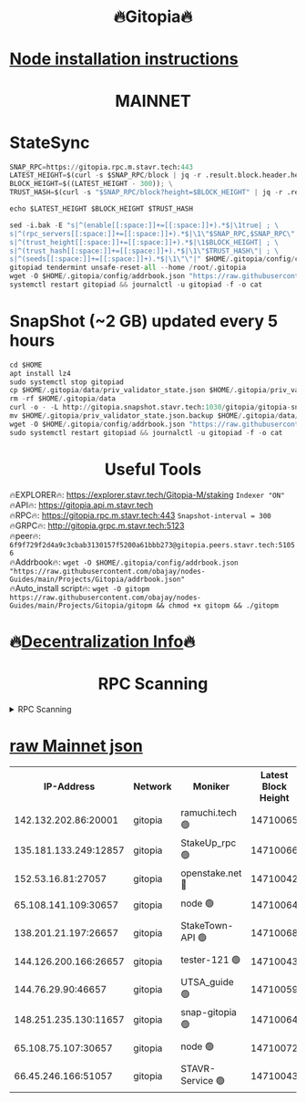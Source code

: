 <h1 align="center"> 🔥Gitopia🔥</h1>

[Node installation instructions](https://github.com/obajay/nodes-Guides/tree/main/Projects/Gitopia)
=

<h1 align="center"> MAINNET</h1>

# StateSync
```python
SNAP_RPC=https://gitopia.rpc.m.stavr.tech:443
LATEST_HEIGHT=$(curl -s $SNAP_RPC/block | jq -r .result.block.header.height); \
BLOCK_HEIGHT=$((LATEST_HEIGHT - 300)); \
TRUST_HASH=$(curl -s "$SNAP_RPC/block?height=$BLOCK_HEIGHT" | jq -r .result.block_id.hash)

echo $LATEST_HEIGHT $BLOCK_HEIGHT $TRUST_HASH

sed -i.bak -E "s|^(enable[[:space:]]+=[[:space:]]+).*$|\1true| ; \
s|^(rpc_servers[[:space:]]+=[[:space:]]+).*$|\1\"$SNAP_RPC,$SNAP_RPC\"| ; \
s|^(trust_height[[:space:]]+=[[:space:]]+).*$|\1$BLOCK_HEIGHT| ; \
s|^(trust_hash[[:space:]]+=[[:space:]]+).*$|\1\"$TRUST_HASH\"| ; \
s|^(seeds[[:space:]]+=[[:space:]]+).*$|\1\"\"|" $HOME/.gitopia/config/config.toml
gitopiad tendermint unsafe-reset-all --home /root/.gitopia
wget -O $HOME/.gitopia/config/addrbook.json "https://raw.githubusercontent.com/obajay/nodes-Guides/main/Projects/Gitopia/addrbook.json"
systemctl restart gitopiad && journalctl -u gitopiad -f -o cat
```
# SnapShot (~2 GB) updated every 5 hours
```python
cd $HOME
apt install lz4
sudo systemctl stop gitopiad
cp $HOME/.gitopia/data/priv_validator_state.json $HOME/.gitopia/priv_validator_state.json.backup
rm -rf $HOME/.gitopia/data
curl -o - -L http://gitopia.snapshot.stavr.tech:1030/gitopia/gitopia-snap.tar.lz4 | lz4 -c -d - | tar -x -C $HOME/.gitopia --strip-components 2
mv $HOME/.gitopia/priv_validator_state.json.backup $HOME/.gitopia/data/priv_validator_state.json
wget -O $HOME/.gitopia/config/addrbook.json "https://raw.githubusercontent.com/obajay/nodes-Guides/main/Projects/Gitopia/addrbook.json"
sudo systemctl restart gitopiad && journalctl -u gitopiad -f -o cat
```
 <h1 align="center"> Useful Tools</h1>

🔥EXPLORER🔥:      https://explorer.stavr.tech/Gitopia-M/staking  `Indexer "ON"` \
🔥API🔥: 			 		 https://gitopia.api.m.stavr.tech \
🔥RPC🔥:           https://gitopia.rpc.m.stavr.tech:443              `Snapshot-interval = 300` \
🔥GRPC🔥:          http://gitopia.grpc.m.stavr.tech:5123 \
🔥peer🔥:					 `6f9f729f2d4a9c3cbab3130157f5200a61bbb273@gitopia.peers.stavr.tech:51056` \
🔥Addrbook🔥:    ```wget -O $HOME/.gitopia/config/addrbook.json "https://raw.githubusercontent.com/obajay/nodes-Guides/main/Projects/Gitopia/addrbook.json"``` \
🔥Auto_install script🔥: ```wget -O gitopm https://raw.githubusercontent.com/obajay/nodes-Guides/main/Projects/Gitopia/gitopm && chmod +x gitopm && ./gitopm```

🔥[Decentralization Info](https://github.com/obajay/StateSync-snapshots/tree/main/Projects/Gitopia/Decentralization)🔥
=

<h1 align="center"> RPC Scanning</h1>

<details>
<summary>RPC Scanning</summary>

<h2 align="center"> We scan nodes in real time every 4 hours. And we provide the final result of RPC endpoints.
We cannot influence the operation of these nodes in any way. </h2>


```python
If Voting Power is higher than 0 --> then the Node is a validator of the network and may be subject to attack and be a potential threat to the chain.
```
```python
We marked such validators with a red symbol
```

</details>

[raw Mainnet json](https://rpc-check.gitopm.stavr.tech/gitopm/rpc-gitopm-result.json)
=

<table><tr><th>IP-Address</th><th>Network</th><th>Moniker</th><th>Latest Block Height</th><th>Earliest Block Height</th><th>Catching Up</th><th>Tx Index</th><th>Voting Power</th><th>Scan Time</th></tr><tr><td>142.132.202.86:20001</td><td>gitopia</td><td>ramuchi.tech 🟢</td><td>14710065</td><td>6548337</td><td>False</td><td>on</td><td>0</td><td>2024-03-02T22:46:27.397626780UTC</td></tr><tr><td>135.181.133.249:12857</td><td>gitopia</td><td>StakeUp_rpc 🟢</td><td>14710066</td><td>8010001</td><td>False</td><td>on</td><td>0</td><td>2024-03-02T22:46:27.722456882UTC</td></tr><tr><td>152.53.16.81:27057</td><td>gitopia</td><td>openstake.net 🔴</td><td>14710042</td><td>10455001</td><td>False</td><td>off</td><td>53898</td><td>2024-03-02T22:45:46.778812231UTC</td></tr><tr><td>65.108.141.109:30657</td><td>gitopia</td><td>node 🟢</td><td>14710064</td><td>12299845</td><td>False</td><td>on</td><td>0</td><td>2024-03-02T22:46:24.938062755UTC</td></tr><tr><td>138.201.21.197:26657</td><td>gitopia</td><td>StakeTown-API 🟢</td><td>14710068</td><td>12733501</td><td>False</td><td>on</td><td>0</td><td>2024-03-02T22:46:32.100252639UTC</td></tr><tr><td>144.126.200.166:26657</td><td>gitopia</td><td>tester-121 🟢</td><td>14710043</td><td>12832814</td><td>False</td><td>off</td><td>0</td><td>2024-03-02T22:45:49.152211438UTC</td></tr><tr><td>144.76.29.90:46657</td><td>gitopia</td><td>UTSA_guide 🟢</td><td>14710059</td><td>13035301</td><td>False</td><td>on</td><td>0</td><td>2024-03-02T22:46:18.449882104UTC</td></tr><tr><td>148.251.235.130:11657</td><td>gitopia</td><td>snap-gitopia 🟢</td><td>14710064</td><td>14079001</td><td>False</td><td>on</td><td>0</td><td>2024-03-02T22:46:25.150451165UTC</td></tr><tr><td>65.108.75.107:30657</td><td>gitopia</td><td>node 🟢</td><td>14710072</td><td>14269230</td><td>False</td><td>on</td><td>0</td><td>2024-03-02T22:46:38.524769494UTC</td></tr><tr><td>66.45.246.166:51057</td><td>gitopia</td><td>STAVR-Service 🟢</td><td>14710043</td><td>14705001</td><td>False</td><td>on</td><td>0</td><td>2024-03-02T22:46:08.034649427UTC</td></tr></table>
